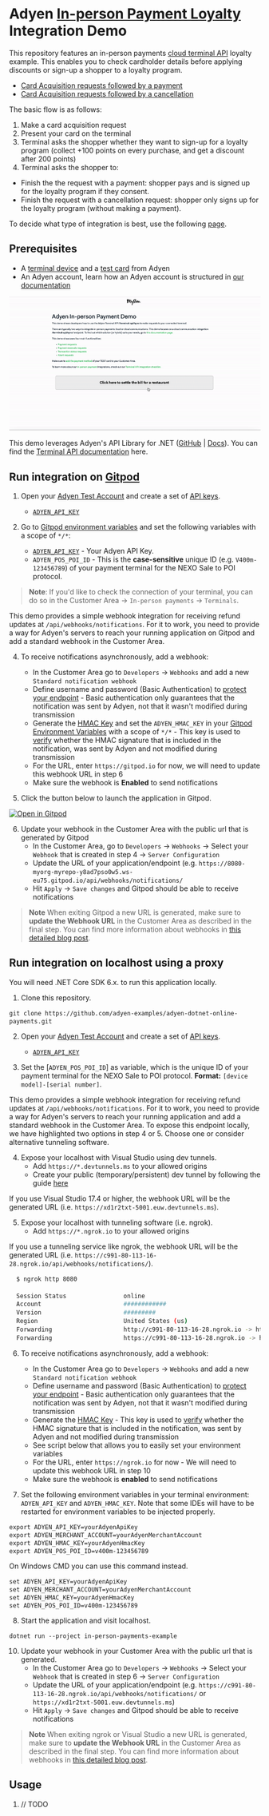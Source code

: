 ﻿# Adyen [In-person Payment Loyalty](https://docs.adyen.com/point-of-sale/) Integration Demo

This repository features an in-person payments [cloud terminal API](https://docs.adyen.com/point-of-sale/design-your-integration/choose-your-architecture/cloud/) loyalty example. 
This enables you to check cardholder details before applying discounts or sign-up a shopper to a loyalty program.
- [Card Acquisition requests followed by a payment](https://docs.adyen.com/point-of-sale/card-acquisition/#continue-with-payment)
- [Card Acquisition requests followed by a cancellation](https://docs.adyen.com/point-of-sale/card-acquisition/#cancel-completed)

The basic flow is as follows:
1. Make a card acquisition request
2. Present your card on the terminal 
3. Terminal asks the shopper whether they want to sign-up for a loyalty program (collect +100 points on every purchase, and get a discount after 200 points)
4. Terminal asks the shopper to:
  - Finish the the request with a payment: shopper pays and is signed up for the loyalty program if they consent.
  - Finish the request with a cancellation request: shopper only signs up for the loyalty program (without making a payment).

To decide what type of integration is best, use the following [page](https://docs.adyen.com/point-of-sale/design-your-integration/choose-your-architecture/#choosing-between-cloud-and-local).


## Prerequisites
- A [terminal device](https://docs.adyen.com/point-of-sale/user-manuals/) and a [test card](https://docs.adyen.com/point-of-sale/testing-pos-payments/) from Adyen
- An Adyen account, learn how an Adyen account is structured in [our documentation](https://docs.adyen.com/point-of-sale/design-your-integration/determine-account-structure/)


![In-person Payments Demo](wwwroot/images/cardinpersonpayments.gif)

This demo leverages Adyen's API Library for .NET ([GitHub](https://github.com/Adyen/adyen-dotnet-api-library) | [Docs](https://docs.adyen.com/development-resources/libraries?tab=c__5#csharp)).
You can find the [Terminal API documentation](https://docs.adyen.com/point-of-sale/design-your-integration/terminal-api/terminal-api-reference/) here.

## Run integration on [Gitpod](https://gitpod.io/)
1. Open your [Adyen Test Account](https://ca-test.adyen.com/ca/ca/overview/default.shtml) and create a set of [API keys](https://docs.adyen.com/user-management/how-to-get-the-api-key).
    - [`ADYEN_API_KEY`](https://docs.adyen.com/user-management/how-to-get-the-api-key)


2. Go to [Gitpod environment variables](https://gitpod.io/variables) and set the following variables with a scope of `*/*`:
   - [`ADYEN_API_KEY`](https://docs.adyen.com/user-management/how-to-get-the-api-key) - Your Adyen API Key.
   - `ADYEN_POS_POI_ID` - This is the **case-sensitive** unique ID (e.g. `V400m-123456789`) of your payment terminal for the NEXO Sale to POI protocol. 

> **Note**: If you'd like to check the connection of your terminal, you can do so in the Customer Area → `In-person payments` → `Terminals`.

This demo provides a simple webhook integration for receiving refund updates at `/api/webhooks/notifications`. For it to work, you need to provide a way for Adyen's servers to reach your running application on Gitpod and add a standard webhook in the Customer Area.

4. To receive notifications asynchronously, add a webhook: 
    - In the Customer Area go to `Developers` → `Webhooks` and add a new `Standard notification webhook`
    - Define username and password (Basic Authentication) to [protect your endpoint](https://docs.adyen.com/development-resources/webhooks/best-practices#security) - Basic authentication only guarantees that the notification was sent by Adyen, not that it wasn't modified during transmission
    - Generate the [HMAC Key](https://docs.adyen.com/development-resources/webhooks/verify-hmac-signatures) and set the `ADYEN_HMAC_KEY` in your [Gitpod Environment Variables](https://gitpod.io/variables) with a scope of `*/*` -  This key is used to [verify](https://docs.adyen.com/development-resources/webhooks/best-practices#security) whether the HMAC signature that is included in the notification, was sent by Adyen and not modified during transmission
    - For the URL, enter `https://gitpod.io` for now, we will need to update this webhook URL in step 6
    - Make sure the webhook is **Enabled** to send notifications


5. Click the button below to launch the application in Gitpod.

[![Open in Gitpod](https://gitpod.io/button/open-in-gitpod.svg)](https://gitpod.io/#https://github.com/adyen-examples/adyen-dotnet-online-payments/tree/main/in-person-payments-example)


6. Update your webhook in the Customer Area with the public url that is generated by Gitpod
   - In the Customer Area, go to `Developers` → `Webhooks` → Select your `Webhook` that is created in step 4 → `Server Configuration`
   - Update the URL of your application/endpoint (e.g. `https://8080-myorg-myrepo-y8ad7pso0w5.ws-eu75.gitpod.io/api/webhooks/notifications/`
   - Hit `Apply` → `Save changes` and Gitpod should be able to receive notifications

> **Note** When exiting Gitpod a new URL is generated, make sure to **update the Webhook URL** in the Customer Area as described in the final step. 
> You can find more information about webhooks in [this detailed blog post](https://www.adyen.com/blog/Integrating-webhooks-notifications-with-Adyen-Checkout).


## Run integration on localhost using a proxy
You will need .NET Core SDK 6.x. to run this application locally.

1. Clone this repository.

```
git clone https://github.com/adyen-examples/adyen-dotnet-online-payments.git
```

2. Open your [Adyen Test Account](https://ca-test.adyen.com/ca/ca/overview/default.shtml) and create a set of [API keys](https://docs.adyen.com/user-management/how-to-get-the-api-key).
    - [`ADYEN_API_KEY`](https://docs.adyen.com/user-management/how-to-get-the-api-key)


3. Set the [`ADYEN_POS_POI_ID`] as variable, which is the unique ID of your payment terminal for the NEXO Sale to POI protocol. **Format:** `[device model]-[serial number]`.


This demo provides a simple webhook integration for receiving refund updates at `/api/webhooks/notifications`. For it to work, you need to provide a way for Adyen's servers to reach your running application and add a standard webhook in the Customer Area. 
To expose this endpoint locally, we have highlighted two options in step 4 or 5. Choose one or consider alternative tunneling software.

4. Expose your localhost with Visual Studio using dev tunnels.
     - Add `https://*.devtunnels.ms` to your allowed origins
     - Create your public (temporary/persistent) dev tunnel by following the guide [here](https://learn.microsoft.com/en-us/aspnet/core/test/dev-tunnels?view=aspnetcore-7.0)

If you use Visual Studio 17.4 or higher, the webhook URL will be the generated URL (i.e. `https://xd1r2txt-5001.euw.devtunnels.ms`).

5. Expose your localhost with tunneling software (i.e. ngrok).
    - Add `https://*.ngrok.io` to your allowed origins

If you use a tunneling service like ngrok, the webhook URL will be the generated URL (i.e. `https://c991-80-113-16-28.ngrok.io/api/webhooks/notifications/`).

```bash
  $ ngrok http 8080
  
  Session Status                online                                                                                           
  Account                       ############                                                                      
  Version                       #########                                                                                          
  Region                        United States (us)                                                                                 
  Forwarding                    http://c991-80-113-16-28.ngrok.io -> http://localhost:8080                                       
  Forwarding                    https://c991-80-113-16-28.ngrok.io -> http://localhost:8080           
```

6. To receive notifications asynchronously, add a webhook: 
    - In the Customer Area go to `Developers` → `Webhooks` and add a new `Standard notification webhook`
    - Define username and password (Basic Authentication) to [protect your endpoint](https://docs.adyen.com/development-resources/webhooks/best-practices#security) - Basic authentication only guarantees that the notification was sent by Adyen, not that it wasn't modified during transmission
    - Generate the [HMAC Key](https://docs.adyen.com/development-resources/webhooks/verify-hmac-signatures) - This key is used to [verify](https://docs.adyen.com/development-resources/webhooks/best-practices#security) whether the HMAC signature that is included in the notification, was sent by Adyen and not modified during transmission
    - See script below that allows you to easily set your environment variables
    - For the URL, enter `https://ngrok.io` for now - We will need to update this webhook URL in step 10
    - Make sure the webhook is **enabled** to send notifications

    
7. Set the following environment variables in your terminal environment: `ADYEN_API_KEY` and `ADYEN_HMAC_KEY`. Note that some IDEs will have to be restarted for environment variables to be injected properly.

```shell
export ADYEN_API_KEY=yourAdyenApiKey
export ADYEN_MERCHANT_ACCOUNT=yourAdyenMerchantAccount
export ADYEN_HMAC_KEY=yourAdyenHmacKey
export ADYEN_POS_POI_ID=v400m-123456789
```

On Windows CMD you can use this command instead.

```shell
set ADYEN_API_KEY=yourAdyenApiKey
set ADYEN_MERCHANT_ACCOUNT=yourAdyenMerchantAccount
set ADYEN_HMAC_KEY=yourAdyenHmacKey
set ADYEN_POS_POI_ID=v400m-123456789
```

8. Start the application and visit localhost.

```shell
dotnet run --project in-person-payments-example 
```

10. Update your webhook in your Customer Area with the public url that is generated.
    - In the Customer Area go to `Developers` → `Webhooks` → Select your `Webhook` that is created in step 6 → `Server Configuration`
    - Update the URL of your application/endpoint (e.g. `https://c991-80-113-16-28.ngrok.io/api/webhooks/notifications/` or `https://xd1r2txt-5001.euw.devtunnels.ms`)
    - Hit `Apply` → `Save changes` and Gitpod should be able to receive notifications

> **Note** When exiting ngrok or Visual Studio a new URL is generated, make sure to **update the Webhook URL** in the Customer Area as described in the final step. 
> You can find more information about webhooks in [this detailed blog post](https://www.adyen.com/blog/Integrating-webhooks-notifications-with-Adyen-Checkout).



## Usage

1. // TODO